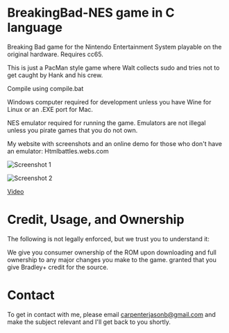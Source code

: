 BreakingBad-NES game in C language
===============

Breaking Bad game for the Nintendo Entertainment System playable on the original hardware. Requires cc65.

This is just a PacMan style game where Walt collects sudo and tries not to get caught by Hank and his crew.

Compile using compile.bat

Windows computer required for development unless you have Wine for Linux or an .EXE port for Mac.

NES emulator required for running the game. Emulators are not illegal unless you pirate games that you do not own. 

My website with screenshots and an online demo for those who don't have an emulator: Htmlbattles.webs.com

![Screenshot 1](http://i.imgur.com/A5ghu1Z.png)

![Screenshot 2](http://i.imgur.com/iSCbkmT.png)

[Video](http://www.youtube.com/watch?v=Z-viXWysiIs&feature=youtu.be)


Credit, Usage, and Ownership
============================

The following is not legally enforced, but we trust you to understand it:

We give you consumer ownership of the ROM upon downloading and full ownership to any major changes you make to the game. granted that you give Bradley+ credit for the source.


Contact
=======

To get in contact with me, please email carpenterjasonb@gmail.com and make the subject relevant and I'll get back to you shortly.
